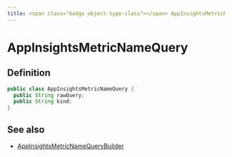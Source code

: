 ```yaml
---
title: <span class="badge object-type-class"></span> AppInsightsMetricNameQuery
---
```

# <span class="badge object-type-class"></span> AppInsightsMetricNameQuery

## Definition

```java
public class AppInsightsMetricNameQuery {
  public String rawQuery;
  public String kind;
}
```
## See also

 * <span class="badge builder"></span> [AppInsightsMetricNameQueryBuilder](./builder-AppInsightsMetricNameQueryBuilder.md)
